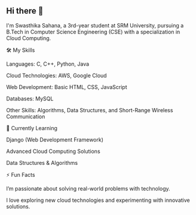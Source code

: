 ## Hi there 👋

I'm Swasthika Sahana, a 3rd-year student at SRM University, pursuing a B.Tech in Computer Science Engineering (CSE) with a specialization in Cloud Computing.

🛠 My Skills

Languages: C, C++, Python, Java

Cloud Technologies: AWS, Google Cloud

Web Development: Basic HTML, CSS, JavaScript

Databases: MySQL

Other Skills: Algorithms, Data Structures, and Short-Range Wireless Communication


🌱 Currently Learning

Django (Web Development Framework)

Advanced Cloud Computing Solutions

Data Structures & Algorithms



⚡ Fun Facts

I’m passionate about solving real-world problems with technology.

I love exploring new cloud technologies and experimenting with innovative solutions.



